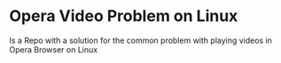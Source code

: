# Opera Video Problem on Linux
Is a Repo with a solution for the common problem with playing videos in Opera Browser on Linux
